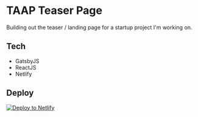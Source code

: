 # TAAP Teaser Page
Building out the teaser / landing page for a startup project I'm working on. 

## Tech
- GatsbyJS
- ReactJS
- Netlify


## Deploy

[![Deploy to Netlify](https://www.netlify.com/img/deploy/button.svg)](https://app.netlify.com/start/deploy?repository=https://github.com/gatsbyjs/gatsby-starter-default)
